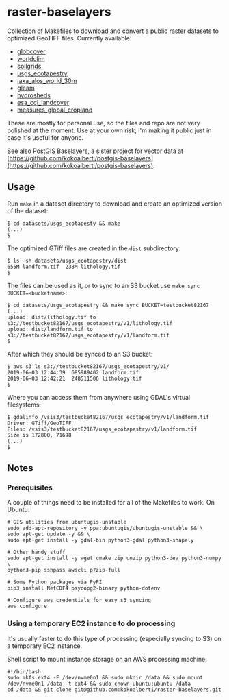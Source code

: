 # raster-baselayers

Collection of Makefiles to download and convert a public raster datasets to optimized GeoTIFF files. Currently available:

* [globcover](datasets/globcover/)
* [worldclim](datasets/worldclim/)
* [soilgrids](datasets/soilgrids/)
* [usgs_ecotapestry](datasets/usgs_ecotapestry/)
* [jaxa_alos_world_30m](datasets/jaxa_alos_world_30m/)
* [gleam](datasets/gleam/)
* [hydrosheds](datasets/hydrosheds/)
* [esa_cci_landcover](datasets/esa_cci_landcover/)
* [measures_global_cropland](datasets/measures_global_cropland/)

These are mostly for personal use, so the files and repo are not very polished at the moment. Use at your own risk, I'm making it public just in case it's useful for anyone.

See also PostGIS Baselayers, a sister project for vector data at [https://github.com/kokoalberti/postgis-baselayers](https://github.com/kokoalberti/postgis-baselayers).

## Usage

Run `make` in a dataset directory to download and create an optimized version of the dataset:

    $ cd datasets/usgs_ecotapesty && make
    (...)
    $

The optimized GTiff files are created in the `dist` subdirectory:

    $ ls -sh datasets/usgs_ecotapestry/dist
    655M landform.tif  238M lithology.tif
    $

The files can be used as it, or to sync to an S3 bucket use `make sync BUCKET=<bucketname>`:

    $ cd datasets/usgs_ecotapestry && make sync BUCKET=testbucket82167
    (...)
    upload: dist/lithology.tif to s3://testbucket82167/usgs_ecotapestry/v1/lithology.tif
    upload: dist/landform.tif to s3://testbucket82167/usgs_ecotapestry/v1/landform.tif
    $

After which they should be synced to an S3 bucket:

    $ aws s3 ls s3://testbucket82167/usgs_ecotapestry/v1/
    2019-06-03 12:44:39  685989402 landform.tif
    2019-06-03 12:42:21  248511506 lithology.tif
    $

Where you can access them from anywhere using GDAL's virtual filesystems:

    $ gdalinfo /vsis3/testbucket82167/usgs_ecotapestry/v1/landform.tif
    Driver: GTiff/GeoTIFF
    Files: /vsis3/testbucket82167/usgs_ecotapestry/v1/landform.tif
    Size is 172800, 71698
    (...)
    $

## Notes

### Prerequisites

A couple of things need to be installed for all of the Makefiles to work. On 
Ubuntu:

    # GIS utilities from ubuntugis-unstable
    sudo add-apt-repository -y ppa:ubuntugis/ubuntugis-unstable && \
    sudo apt-get update -y && \
    sudo apt-get install -y gdal-bin python3-gdal python3-shapely

    # Other handy stuff
    sudo apt-get install -y wget cmake zip unzip python3-dev python3-numpy \
    python3-pip sshpass awscli p7zip-full

    # Some Python packages via PyPI
    pip3 install NetCDF4 psycopg2-binary python-dotenv

    # Configure aws credentials for easy s3 syncing
    aws configure

### Using a temporary EC2 instance to do processing

It's usually faster to do this type of processing (especially syncing to S3) on a temporary EC2 instance. 

Shell script to mount instance storage on an AWS processing machine:

    #!/bin/bash
    sudo mkfs.ext4 -F /dev/nvme0n1 && sudo mkdir /data && sudo mount /dev/nvme0n1 /data -t ext4 && sudo chown ubuntu:ubuntu /data
    cd /data && git clone git@github.com:kokoalberti/raster-baselayers.git

